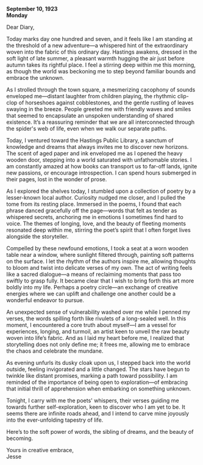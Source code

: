 
**September 10, 1923**  
**Monday**  

Dear Diary,

Today marks day one hundred and seven, and it feels like I am standing at the threshold of a new adventure—a whispered hint of the extraordinary woven into the fabric of this ordinary day. Hastings awakens, dressed in the soft light of late summer, a pleasant warmth hugging the air just before autumn takes its rightful place. I feel a stirring deep within me this morning, as though the world was beckoning me to step beyond familiar bounds and embrace the unknown.

As I strolled through the town square, a mesmerizing cacophony of sounds enveloped me—distant laughter from children playing, the rhythmic clip-clop of horseshoes against cobblestones, and the gentle rustling of leaves swaying in the breeze. People greeted me with friendly waves and smiles that seemed to encapsulate an unspoken understanding of shared existence. It’s a reassuring reminder that we are all interconnected through the spider's web of life, even when we walk our separate paths.

Today, I ventured toward the Hastings Public Library, a sanctum of knowledge and dreams that always invites me to discover new horizons. The scent of aged paper and ink enveloped me as I opened the heavy wooden door, stepping into a world saturated with unfathomable stories. I am constantly amazed at how books can transport us to far-off lands, ignite new passions, or encourage introspection. I can spend hours submerged in their pages, lost in the wonder of prose.

As I explored the shelves today, I stumbled upon a collection of poetry by a lesser-known local author. Curiosity nudged me closer, and I pulled the tome from its resting place. Immersed in the poems, I found that each phrase danced gracefully off the page—words that felt as tender as whispered secrets, anchoring me in emotions I sometimes find hard to voice. The themes of longing, love, and the beauty of fleeting moments resonated deep within me, stirring the poet’s spirit that I often forget lives alongside the storyteller.

Compelled by these newfound emotions, I took a seat at a worn wooden table near a window, where sunlight filtered through, painting soft patterns on the surface. I let the rhythm of the authors inspire me, allowing thoughts to bloom and twist into delicate verses of my own. The act of writing feels like a sacred dialogue—a means of reclaiming moments that pass too swiftly to grasp fully. It became clear that I wish to bring forth this art more boldly into my life. Perhaps a poetry circle—an exchange of creative energies where we can uplift and challenge one another could be a wonderful endeavor to pursue.

An unexpected sense of vulnerability washed over me while I penned my verses, the words spilling forth like rivulets of a long-sealed well. In this moment, I encountered a core truth about myself—I am a vessel for experiences, longing, and turmoil, an artist keen to unveil the raw beauty woven into life’s fabric. And as I laid my heart before me, I realized that storytelling does not only define me; it frees me, allowing me to embrace the chaos and celebrate the mundane.

As evening unfurls its dusky cloak upon us, I stepped back into the world outside, feeling invigorated and a little changed. The stars have begun to twinkle like distant promises, marking a path toward possibility. I am reminded of the importance of being open to exploration—of embracing that initial thrill of apprehension when embarking on something unknown. 

Tonight, I carry with me the poets' whispers, their verses guiding me towards further self-exploration, keen to discover who I am yet to be. It seems there are infinite roads ahead, and I intend to carve mine joyously into the ever-unfolding tapestry of life. 

Here’s to the soft power of words, the sibling of dreams, and the beauty of becoming. 

Yours in creative embrace,  
Jesse
